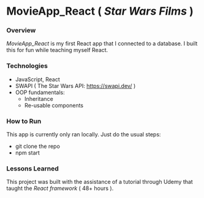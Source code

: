 # MovieApp_React  ( _Star Wars Films_ )

### Overview
_MovieApp_React_ is my first React app that I connected to a database. I built this for fun while teaching myself React.

### Technologies
* JavaScript, React
* SWAPI ( The Star Wars API: https://swapi.dev/ )
* OOP fundamentals:
  * Inheritance
  * Re-usable components

### How to Run
This app is currently only ran locally. Just do the usual steps:
* git clone the repo
* npm start 

### Lessons Learned
 This project was built with the assistance of a tutorial through Udemy that taught the _React framework_ ( 48+ hours ).
